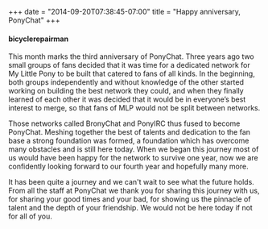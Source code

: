 +++
date = "2014-09-20T07:38:45-07:00"
title = "Happy anniversary, PonyChat"
+++

#### bicyclerepairman

This month marks the third anniversary of PonyChat. Three years ago two small 
groups of fans decided that it was time for a dedicated network for My Little 
Pony to be built that catered to fans of all kinds. In the beginning, both 
groups independently and without knowledge of the other started working on 
building the best network they could, and when they finally learned of each 
other it was decided that it would be in everyone’s best interest to merge, so 
that fans of MLP would not be split between networks.

Those networks called BronyChat and PonyIRC thus fused to become PonyChat. 
Meshing together the best of talents and dedication to the fan base a strong 
foundation was formed, a foundation which has overcome many obstacles and is 
still here today. When we began this journey most of us would have been happy 
for the network to survive one year, now we are confidently looking forward to 
our fourth year and hopefully many more.

It has been quite a journey and we can't wait to see what the future holds. 
From all the staff at PonyChat we thank you for sharing this journey with us, 
for sharing your good times and your bad, for showing us the pinnacle of talent 
and the depth of your friendship. We would not be here today if not for all of 
you.
